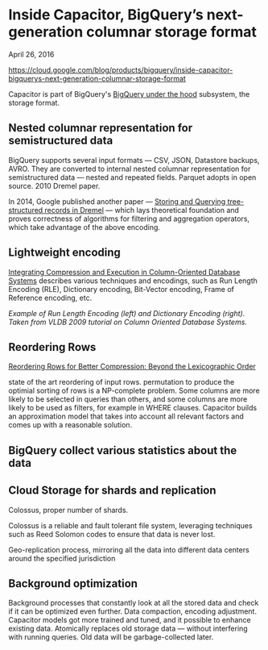 # Inside Capacitor, BigQuery’s next-generation columnar storage format

April 26, 2016

https://cloud.google.com/blog/products/bigquery/inside-capacitor-bigquerys-next-generation-columnar-storage-format

Capacitor is part of BigQuery's [BigQuery under the hood](https://cloud.google.com/blog/products/bigquery/bigquery-under-the-hood) subsystem, the storage format.

## Nested columnar representation for semistructured data

BigQuery supports several input formats — CSV, JSON, Datastore backups, AVRO. They are converted to internal nested columnar representation for semistructured data — nested and repeated fields. Parquet adopts in open source. 2010 Dremel paper.

In 2014, Google published another paper — [Storing and Querying tree-structured records in Dremel](http://research.google.com/pubs/pub43119.html) — which lays theoretical foundation and proves correctness of algorithms for filtering and aggregation operators, which take advantage of the above encoding.

## Lightweight encoding

[Integrating Compression and Execution in Column-Oriented Database Systems](https://15721.courses.cs.cmu.edu/spring2016/papers/abadi-sigmod2006.pdf) describes various techniques and encodings, such as Run Length Encoding (RLE), Dictionary encoding, Bit-Vector encoding, Frame of Reference encoding, etc.

*Example of Run Length Encoding (left) and Dictionary Encoding (right). Taken from VLDB 2009 tutorial on Column Oriented Database Systems.*

## Reordering Rows

[Reordering Rows for Better Compression: Beyond the Lexicographic Order](https://arxiv.org/abs/1207.2189)  

state of the art reordering of input rows. permutation to produce the optimial sorting of rows is a NP-complete problem. Some columns are more likely to be selected in queries than others, and some columns are more likely to be used as filters, for example in WHERE clauses. Capacitor builds an approximation model that takes into account all relevant factors and comes up with a reasonable solution. 

## BigQuery collect various statistics about the data

## Cloud Storage for shards and replication

Colossus, proper number of shards.

Colossus is a reliable and fault tolerant file system, leveraging techniques such as Reed Solomon codes to ensure that data is never lost. 

Geo-replication process, mirroring all the data into different data centers around the specified jurisdiction

## Background optimization

Background processes that constantly look at all the stored data and check if it can be optimized even further. Data compaction, encoding adjustment. Capacitor models got more trained and tuned, and it possible to enhance existing data. Atomically replaces old storage data — without interfering with running queries. Old data will be garbage-collected later.